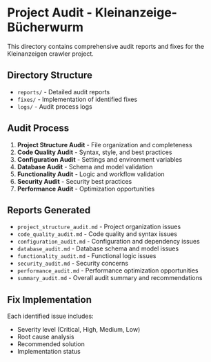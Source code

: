# Project Audit - Kleinanzeige-Bücherwurm

This directory contains comprehensive audit reports and fixes for the Kleinanzeigen crawler project.

## Directory Structure

- `reports/` - Detailed audit reports
- `fixes/` - Implementation of identified fixes
- `logs/` - Audit process logs

## Audit Process

1. **Project Structure Audit** - File organization and completeness
2. **Code Quality Audit** - Syntax, style, and best practices
3. **Configuration Audit** - Settings and environment variables
4. **Database Audit** - Schema and model validation
5. **Functionality Audit** - Logic and workflow validation
6. **Security Audit** - Security best practices
7. **Performance Audit** - Optimization opportunities

## Reports Generated

- `project_structure_audit.md` - Project organization issues
- `code_quality_audit.md` - Code quality and syntax issues
- `configuration_audit.md` - Configuration and dependency issues
- `database_audit.md` - Database schema and model issues
- `functionality_audit.md` - Functional logic issues
- `security_audit.md` - Security concerns
- `performance_audit.md` - Performance optimization opportunities
- `summary_audit.md` - Overall audit summary and recommendations

## Fix Implementation

Each identified issue includes:
- Severity level (Critical, High, Medium, Low)
- Root cause analysis
- Recommended solution
- Implementation status